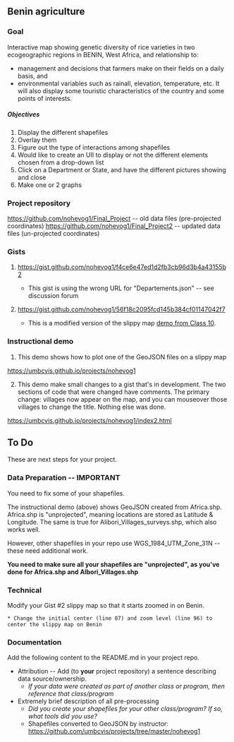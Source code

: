 
## Benin agriculture

### Goal

Interactive map showing genetic diversity of rice varieties in two ecogeographic regions in BENIN, West Africa, 
and relationship to:
* management and decisions that farmers make on their fields on a daily basis, and
* environmental variables such as rainall, elevation, temperature, etc.
It will also display some touristic characteristics of the country and some points of interests.

##### Objectives

1. Display the different shapefiles
2. Overlay them 
3. Figure out the type of interactions among shapefiles
4. Would like to create an UII to display or not the different elements chosen from a drop-down list
5. Click on a Department or State, and have the different pictures showing and close
6. Make one or 2 graphs

### Project repository

https://github.com/nohevog1/Final_Project -- old data files (pre-projected coordinates)
https://github.com/nohevog1/Final_Project2 -- updated data files (un-projected coordinates)

### Gists

1. https://gist.github.com/nohevog1/f4ce6e47ed1d2fb3cb96d3b4a43155b2

    * This gist is using the wrong URL for "Departements.json" -- see discussion forum

2. https://gist.github.com/nohevog1/56f18c2095fcd145b384cf01147042f7

    * This is a modified version of the slippy map [demo from Class 10](https://umbcvis.github.io/classes/class-10/).

### Instructional demo

1. This demo shows how to plot one of the GeoJSON files on a slippy map

https://umbcvis.github.io/projects/nohevog1

2. This demo make small changes to a gist that's in development.  The two sections of code that were changed have comments. The primary change: villages now appear on the map, and you can mouseover those villages to change the title. Nothing else was done.

https://umbcvis.github.io/projects/nohevog1/index2.html

## To Do

These are next steps for your project.

### Data Preparation -- IMPORTANT

You need to fix some of your shapefiles.  

The instructional demo (above) shows GeoJSON created from Africa.shp.  Africa.shp is "unprojected", meaning locations are stored as Latitude & Longitude. The same is true for Alibori_Villages_surveys.shp, which also works well.

However, other shapefiles in your repo use WGS_1984_UTM_Zone_31N -- these need additional work.

**You need to make sure all your shapefiles are "unprojected", as you've done for Africa.shp and Albori_Villages.shp**

### Technical

Modify your Gist #2 slippy map so that it starts zoomed in on Benin.

    * Change the initial center (line 87) and zoom level (line 96) to center the slippy map on Benin

### Documentation

Add the following content to the README.md in your project repo.

* Attribution -- Add (to **your** project repository) a sentence describing data source/ownership.
    * *If your data were created as part of another class or program, then reference that class/program*
* Extremely brief description of all pre-processing
    * *Did you create your shapefiles for your other class/program?  If so, what tools did you use?*
    * Shapefiles converted to GeoJSON by instructor: https://github.com/umbcvis/projects/tree/master/nohevog1

